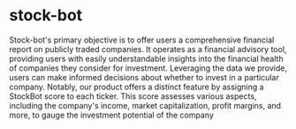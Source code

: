 # stock-bot
Stock-bot's primary objective is to offer users a comprehensive financial report on publicly traded companies. It operates as a financial advisory tool, providing users with easily understandable insights into the financial health of companies they consider for investment. Leveraging the data we provide, users can make informed decisions about whether to invest in a particular company. Notably, our product offers a distinct feature by assigning a StockBot score to each ticker. This score assesses various aspects, including the company's income, market capitalization, profit margins, and more, to gauge the investment potential of the company

